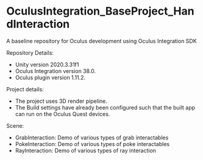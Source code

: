# OculusIntegration_BaseProject_HandInteraction
A baseline repository for Oculus development using Oculus Integration SDK

Repository Details:
- Unity version 2020.3.31f1
- Oculus Integration version 38.0.
- Oculus plugin version 1.11.2.

Project details:
- The project uses 3D render pipeline.
- The Build settings have already been configured such that the built app can run on the Oculus Quest devices.

Scene:
- GrabInteraction: Demo of various types of grab interactables
- PokeInteraction: Demo of various types of poke interactables
- RayInteraction: Demo of various types of ray interaction

